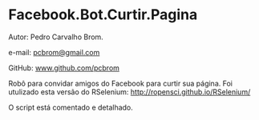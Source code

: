 # Facebook.Bot.Curtir.Pagina

Autor: Pedro Carvalho Brom.

e-mail: pcbrom@gmail.com


GitHub: www.github.com/pcbrom

Robô para convidar amigos do Facebook para curtir sua página.
Foi utulizado esta versão do RSelenium: http://ropensci.github.io/RSelenium/

O script está comentado e detalhado.

